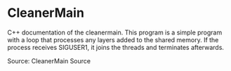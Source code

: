 # CleanerMain

C++ documentation of the cleanermain. This program is a simple program with a loop that processes any layers added to the shared memory. If the process receives SIGUSER1, it joins the threads and terminates afterwards.

Source: CleanerMain Source
